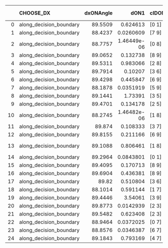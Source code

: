 |    | CHOOSE_DX               |   dxONAngle |        dON1 | cIDON1   |   dON_patch_1 |   nTON |         dON |   dxOFFAngle |       dOFF1 | cIDOFF1   |   dOFF_patch_1 |   nTOFF |        dOFF | SUCCESS   |   nExp |   dual_point_id |   subpoint_time_seconds |   total_execution_time |     logp |         dOFF/dON | Vote dOFF>dON   |
|---:|:------------------------|------------:|------------:|:---------|--------------:|-------:|------------:|-------------:|------------:|:----------|---------------:|--------:|------------:|:----------|-------:|----------------:|------------------------:|-----------------------:|---------:|-----------------:|:----------------|
|  0 | along_decision_boundary |     89.5509 | 0.624613    | [0 1]    |   0.624613    |      1 | 0.624613    |      89.3806 | 2.47726     | [0 1]     |    2.47726     |       1 | 2.47726     | True      |      1 |               1 |                3.23527  |                4.30242 |  0       |      3.96608     | True            |
|  1 | along_decision_boundary |     88.4237 | 0.0260609   | [7 9]    |   0.0260609   |      1 | 0.0260609   |      88.2583 | 0.34358     | [7 9]     |    0.34358     |       1 | 0.34358     | True      |      2 |               2 |                0.833377 |                5.16492 | -0.5     |     13.1837      | True            |
|  2 | along_decision_boundary |     88.7757 | 1.46449e-06 | [0 8]    |   1.46449e-06 |      1 | 1.46449e-06 |      89.441  | 0.781546    | [1 8]     |    0.781546    |       1 | 0.781546    | True      |      3 |               3 |                1.12859  |                6.46862 | -1       | 533663           | True            |
|  3 | along_decision_boundary |     89.0652 | 0.132738    | [8 9]    |   0.132738    |      1 | 0.132738    |      89.1409 | 0.250412    | [8 9]     |    0.250412    |       1 | 0.250412    | True      |      4 |               4 |                0.753858 |                7.37932 | -1.5     |      1.88651     | True            |
|  4 | along_decision_boundary |     89.5311 | 0.983066    | [2 8]    |   0.983066    |      1 | 0.983066    |      89.4166 | 0.690116    | [2 8]     |    0.690116    |       1 | 0.690116    | False     |      5 |               5 |                1.23475  |                8.70096 | -2       |      0.702004    | False           |
|  5 | along_decision_boundary |     89.7914 | 0.10207     | [3 6]    |   0.10207     |      1 | 0.10207     |      89.6527 | 0.194067    | [3 6]     |    0.194067    |       1 | 0.194067    | True      |      6 |               6 |                1.1974   |                9.94327 | -0.9     |      1.90131     | True            |
|  6 | along_decision_boundary |     89.4298 | 0.445847    | [6 9]    |   0.445847    |      1 | 0.445847    |      89.099  | 0.590889    | [6 9]     |    0.590889    |       1 | 0.590889    | True      |      7 |               7 |                1.61283  |               11.7608  | -1.33333 |      1.32532     | True            |
|  7 | along_decision_boundary |     88.1878 | 0.0351919   | [5 9]    |   0.0351919   |      1 | 0.0351919   |      88.2474 | 0.0636256   | [5 9]     |    0.0636256   |       1 | 0.0636256   | True      |      8 |               8 |                0.706672 |               12.6084  | -1.78571 |      1.80796     | True            |
|  8 | along_decision_boundary |     89.1441 | 1.73391     | [3 5]    |   1.73391     |      1 | 1.73391     |      89.5986 | 0.83782     | [3 5]     |    0.83782     |       1 | 0.83782     | False     |      9 |               9 |                2.73904  |               15.3936  | -2.25    |      0.483198    | False           |
|  9 | along_decision_boundary |     89.4701 | 0.134178    | [2 5]    |   0.134178    |      1 | 0.134178    |      89.3818 | 0.315972    | [2 5]     |    0.315972    |       1 | 0.315972    | True      |     10 |              10 |                0.740016 |               16.2234  | -1.38889 |      2.35486     | True            |
| 10 | along_decision_boundary |     88.2745 | 1.46482e-06 | [1 8]    |   1.46482e-06 |      1 | 1.46482e-06 |      88.7711 | 1.15409     | [1 8]     |    1.15409     |       1 | 1.15409     | True      |     11 |              11 |                0.62118  |               16.9045  | -1.8     | 787868           | True            |
| 11 | along_decision_boundary |     89.874  | 0.108333    | [3 7]    |   0.108333    |      1 | 0.108333    |      89.3036 | 3.31398     | [3 7]     |    3.31398     |       1 | 3.31398     | True      |     12 |              12 |                1.88603  |               18.8325  | -2.22727 |     30.5905      | True            |
| 12 | along_decision_boundary |     89.8155 | 0.211166    | [6 9]    |   0.211166    |      1 | 0.211166    |      89.7765 | 1.64573     | [6 9]     |    1.64573     |       1 | 1.64573     | True      |     13 |              13 |                0.856011 |               19.7943  | -2.66667 |      7.79354     | True            |
| 13 | along_decision_boundary |     89.1088 | 0.806461    | [1 8]    |   0.806461    |      1 | 0.806461    |      88.8375 | 3.66185e-06 | [0 8]     |    3.66185e-06 |       1 | 3.66185e-06 | False     |     14 |              14 |                1.90103  |               21.7795  | -3.11538 |      4.54065e-06 | False           |
| 14 | along_decision_boundary |     89.2964 | 0.0843801   | [0 1]    |   0.0843801   |      1 | 0.0843801   |      89.9988 | 0.491739    | [0 1]     |    0.491739    |       1 | 0.491739    | True      |     15 |              15 |                1.16437  |               23.0376  | -2.28571 |      5.82767     | True            |
| 15 | along_decision_boundary |     89.4095 | 0.170713    | [8 9]    |   0.170713    |      1 | 0.170713    |      89.3105 | 0.222702    | [8 9]     |    0.222702    |       1 | 0.222702    | True      |     16 |              16 |                1.04144  |               24.1222  | -2.7     |      1.30454     | True            |
| 16 | along_decision_boundary |     89.6904 | 0.436381    | [8 9]    |   0.436381    |      1 | 0.436381    |      89.7735 | 1.03799     | [8 9]     |    1.03799     |       1 | 1.03799     | True      |     17 |              17 |                1.05937  |               25.3293  | -3.125   |      2.37864     | True            |
| 17 | along_decision_boundary |     89.82   | 0.510804    | [3 6]    |   0.510804    |      1 | 0.510804    |      89.6505 | 0.166996    | [3 6]     |    0.166996    |       1 | 0.166996    | False     |     18 |              18 |                0.727975 |               26.205   | -3.55882 |      0.326927    | False           |
| 18 | along_decision_boundary |     88.1014 | 0.591144    | [1 7]    |   0.591144    |      1 | 0.591144    |      88.2058 | 0.654372    | [0 7]     |    0.654372    |       1 | 0.654372    | True      |     19 |              19 |                0.973835 |               27.2695  | -2.77778 |      1.10696     | True            |
| 19 | along_decision_boundary |     89.4446 | 3.54061     | [3 9]    |   3.54061     |      1 | 3.54061     |      89.5535 | 4.22816     | [3 9]     |    4.22816     |       1 | 4.22816     | True      |     20 |              20 |                1.4843   |               28.8218  | -3.18421 |      1.19419     | True            |
| 20 | along_decision_boundary |     89.8773 | 0.0142939   | [2 3]    |   0.0142939   |      1 | 0.0142939   |      89.7596 | 0.334701    | [2 3]     |    0.334701    |       1 | 0.334701    | True      |     21 |              21 |                0.755722 |               29.6566  | -3.6     |     23.4157      | True            |
| 21 | along_decision_boundary |     89.5482 | 0.623408    | [2 3]    |   0.623408    |      1 | 0.623408    |      89.3429 | 1.9691      | [2 3]     |    1.9691      |       1 | 1.9691      | True      |     22 |              22 |                1.35576  |               31.0713  | -4.02381 |      3.1586      | True            |
| 22 | along_decision_boundary |     88.9464 | 0.0372025   | [0 7]    |   0.0372025   |      1 | 0.0372025   |      89.3703 | 0.611661    | [1 7]     |    0.611661    |       1 | 0.611661    | True      |     23 |              23 |                1.15379  |               32.2878  | -4.45455 |     16.4414      | True            |
| 23 | along_decision_boundary |     88.8576 | 0.0346387   | [6 7]    |   0.0346387   |      1 | 0.0346387   |      89.0816 | 3.54528     | [6 7]     |    3.54528     |       1 | 3.54528     | True      |     24 |              24 |                2.35222  |               34.7039  | -4.8913  |    102.35        | True            |
| 24 | along_decision_boundary |     89.1843 | 0.793169    | [4 7]    |   0.793169    |      1 | 0.793169    |      89.6463 | 0.0589248   | [4 7]     |    0.0589248   |       1 | 0.0589248   | False     |     25 |              25 |                0.996863 |               35.8067  | -5.33333 |      0.0742903   | False           |